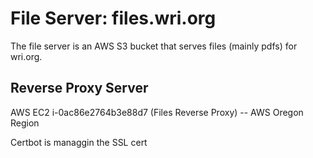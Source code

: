 # File Server: files.wri.org 

The file server is an AWS S3 bucket that serves files (mainly pdfs) for wri.org.

## Reverse Proxy Server

AWS EC2 i-0ac86e2764b3e88d7 (Files Reverse Proxy) -- AWS Oregon Region

Certbot is managgin the SSL cert
